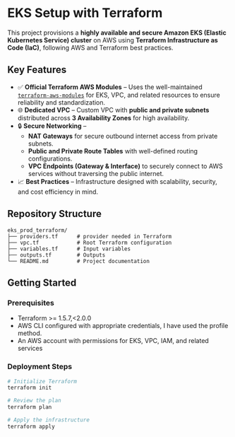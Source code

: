 # EKS Setup with Terraform

This project provisions a **highly available and secure Amazon EKS (Elastic Kubernetes Service) cluster** on AWS using **Terraform Infrastructure as Code (IaC)**, following AWS and Terraform best practices.

## Key Features

- ✅ **Official Terraform AWS Modules** – Uses the well-maintained [`terraform-aws-modules`](https://github.com/terraform-aws-modules) for EKS, VPC, and related resources to ensure reliability and standardization.  
- 🌐 **Dedicated VPC** – Custom VPC with **public and private subnets** distributed across **3 Availability Zones** for high availability.  
- 🔒 **Secure Networking** –  
  - **NAT Gateways** for secure outbound internet access from private subnets.  
  - **Public and Private Route Tables** with well-defined routing configurations.  
  - **VPC Endpoints (Gateway & Interface)** to securely connect to AWS services without traversing the public internet.  
- 📈 **Best Practices** – Infrastructure designed with scalability, security, and cost efficiency in mind.  

## Repository Structure

```
eks_prod_terraform/
├── providers.tf      # provider needed in Terraform
├── vpc.tf            # Root Terraform configuration
├── variables.tf      # Input variables
├── outputs.tf        # Outputs
└── README.md         # Project documentation
```



## Getting Started

### Prerequisites
- Terraform >= 1.5.7,<2.0.0
- AWS CLI configured with appropriate credentials, I have used the profile method. 
- An AWS account with permissions for EKS, VPC, IAM, and related services  

### Deployment Steps
```bash
# Initialize Terraform
terraform init

# Review the plan
terraform plan

# Apply the infrastructure
terraform apply

